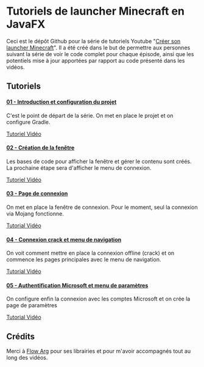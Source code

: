 # Tutoriels de launcher Minecraft en JavaFX

Ceci est le dépôt Github pour la série de tutoriels Youtube "[Créer son launcher Minecraft](https://www.youtube.com/playlist?list=PL4Iry42iWxQQo-xMzk2BRO1YOoHgG-slU)".
Il a été créé dans le but de permettre aux personnes suivant la série de voir le code complet pour chaque épisode, ainsi que 
les potentiels mise à jour apportées par rapport au code présenté dans les vidéos.

## Tutoriels

#### [01 - Introduction et configuration du projet](https://github.com/Bricklou/javafx-launcher/tree/video-1)

C'est le point de départ de la série. On met en place le projet et on configure Gradle.

[Tutoriel Vidéo](https://youtu.be/h1J7lJs--L8)

#### [02 - Création de la fenêtre](https://github.com/Bricklou/javafx-launcher/tree/video-2)

Les bases de code pour afficher la fenêtre et gérer le contenu sont créés. La prochaine étape sera d'afficher le menu de connexion.

[Tutoriel Vidéo](https://youtu.be/-8wNd0xtj5U)

#### [03 - Page de connexion](https://github.com/Bricklou/javafx-launcher/tree/video-3)

On met en place la fenêtre de connexion. Pour le moment, seul la connexion via Mojang fonctionne.

[Tutorial Vidéo](https://youtu.be/w-YbZnLFWlQ)

#### [04 - Connexion crack et menu de navigation](https://github.com/Bricklou/javafx-launcher/tree/video-4)

On voit comment mettre en place la connexion offline (crack) et on commence les pages principales avec le menu de navigation.

[Tutorial Vidéo](https://youtu.be/QRRhgtg7pJ0)

#### [05 - Authentification Microsoft et menu de paramètres](https://github.com/Bricklou/javafx-launcher/tree/video-5)

On configure enfin la connexion avec les comptes Microsoft et on crée la page de paramètres

[Tutorial Vidéo](https://youtu.be/60NHnNsRANU)

## Crédits

Merci à [Flow Arg](https://github.com/FlowArg) pour ses librairies et pour m'avoir accompagnés tout au long des vidéos. 
